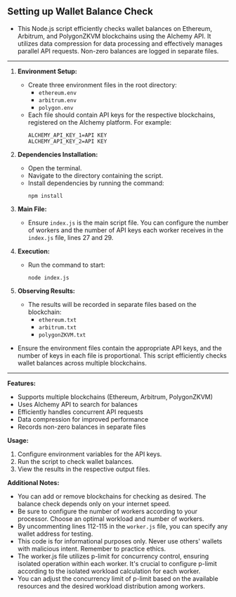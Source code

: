 ## Setting up Wallet Balance Check
- This Node.js script efficiently checks wallet balances on Ethereum, Arbitrum, and PolygonZKVM blockchains using the Alchemy API. It utilizes data compression for data processing and effectively manages parallel API requests. Non-zero balances are logged in separate files.

---

1. **Environment Setup:**
   - Create three environment files in the root directory:
     - `ethereum.env`
     - `arbitrum.env`
     - `polygon.env`
   - Each file should contain API keys for the respective blockchains, registered on the Alchemy platform. For example:
     ```
     ALCHEMY_API_KEY_1=API KEY
     ALCHEMY_API_KEY_2=API KEY
     ```

2. **Dependencies Installation:**
   - Open the terminal.
   - Navigate to the directory containing the script.
   - Install dependencies by running the command: 
     ```
     npm install
     ```

3. **Main File:**
   - Ensure `index.js` is the main script file. You can configure the number of workers and the number of API keys each worker receives in the `index.js` file, lines 27 and 29.

4. **Execution:**
   - Run the command to start:
     ```
     node index.js
     ```

5. **Observing Results:**
   - The results will be recorded in separate files based on the blockchain:
     - `ethereum.txt`
     - `arbitrum.txt`
     - `polygonZKVM.txt`

- Ensure the environment files contain the appropriate API keys, and the number of keys in each file is proportional. This script efficiently checks wallet balances across multiple blockchains.

---

**Features:**
- Supports multiple blockchains (Ethereum, Arbitrum, PolygonZKVM)
- Uses Alchemy API to search for balances
- Efficiently handles concurrent API requests
- Data compression for improved performance
- Records non-zero balances in separate files

**Usage:**
1. Configure environment variables for the API keys.
2. Run the script to check wallet balances.
3. View the results in the respective output files.

**Additional Notes:**
- You can add or remove blockchains for checking as desired. The balance check depends only on your internet speed.
- Be sure to configure the number of workers according to your processor. Choose an optimal workload and number of workers.
- By uncommenting lines 112-115 in the `worker.js` file, you can specify any wallet address for testing.
- This code is for informational purposes only. Never use others' wallets with malicious intent. Remember to practice ethics.
- The worker.js file utilizes p-limit for concurrency control, ensuring isolated operation within each worker. It's crucial to configure p-limit according to the isolated workload calculation for each worker.
- You can adjust the concurrency limit of p-limit based on the available resources and the desired workload distribution among workers.
